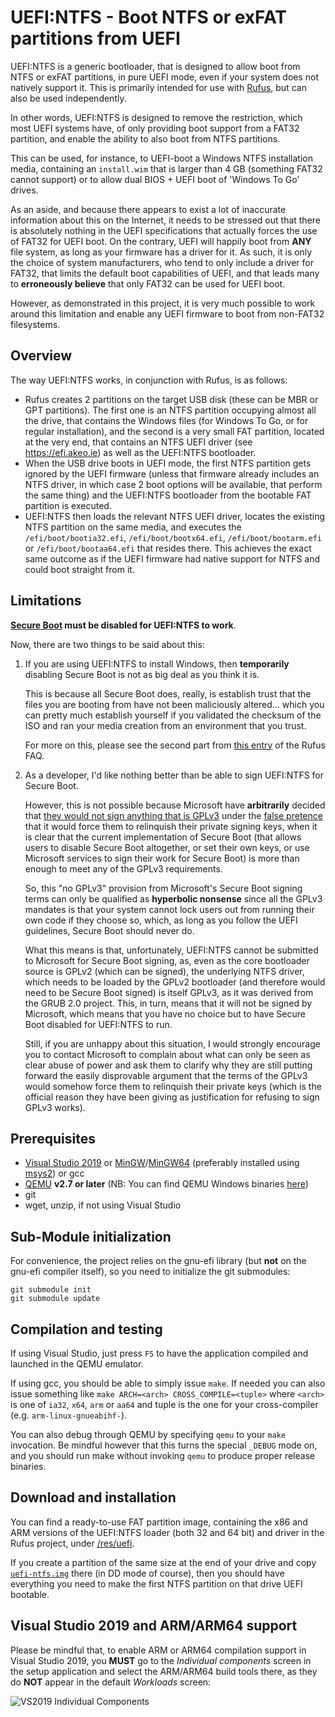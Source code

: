 UEFI:NTFS - Boot NTFS or exFAT partitions from UEFI
===================================================

UEFI:NTFS is a generic bootloader, that is designed to allow boot from NTFS or
exFAT partitions, in pure UEFI mode, even if your system does not natively
support it.
This is primarily intended for use with [Rufus](https://rufus.ie), but can also
be used independently.

In other words, UEFI:NTFS is designed to remove the restriction, which most
UEFI systems have, of only providing boot support from a FAT32 partition, and
enable the ability to also boot from NTFS partitions.

This can be used, for instance, to UEFI-boot a Windows NTFS installation media,
containing an `install.wim` that is larger than 4 GB (something FAT32 cannot
support) or to allow dual BIOS + UEFI boot of 'Windows To Go' drives.

As an aside, and because there appears to exist a lot of inaccurate information
about this on the Internet, it needs to be stressed out that there is absolutely
nothing in the UEFI specifications that actually forces the use of FAT32 for
UEFI boot. On the contrary, UEFI will happily boot from __ANY__ file system,
as long as your firmware has a driver for it. As such, it is only the choice of
system manufacturers, who tend to only include a driver for FAT32, that limits
the default boot capabilities of UEFI, and that leads many to __erroneously
believe__ that only FAT32 can be used for UEFI boot.

However, as demonstrated in this project, it is very much possible to work
around this limitation and enable any UEFI firmware to boot from non-FAT32
filesystems.

## Overview

The way UEFI:NTFS works, in conjunction with Rufus, is as follows:

* Rufus creates 2 partitions on the target USB disk (these can be MBR or GPT
  partitions). The first one is an NTFS partition occupying almost all the
  drive, that contains the Windows files (for Windows To Go, or for regular
  installation), and the second is a very small FAT partition, located at the
  very end, that contains an NTFS UEFI driver (see https://efi.akeo.ie) as well
  as the UEFI:NTFS bootloader.
* When the USB drive boots in UEFI mode, the first NTFS partition gets ignored
  by the UEFI firmware (unless that firmware already includes an NTFS driver,
  in which case 2 boot options will be available, that perform the same thing)
  and the UEFI:NTFS bootloader from the bootable FAT partition is executed.
* UEFI:NTFS then loads the relevant NTFS UEFI driver, locates the existing NTFS
  partition on the same media, and executes the `/efi/boot/bootia32.efi`,
  `/efi/boot/bootx64.efi`, `/efi/boot/bootarm.efi` or `/efi/boot/bootaa64.efi`
  that resides there. This achieves the exact same outcome as if the UEFI
  firmware had native support for NTFS and could boot straight from it.

## Limitations

__[Secure Boot](https://en.wikipedia.org/wiki/Unified_Extensible_Firmware_Interface#Secure_boot)
must be disabled for UEFI:NTFS to work__.

Now, there are two things to be said about this:

1. If you are using UEFI:NTFS to install Windows, then __temporarily__ disabling
   Secure Boot is not as big deal as you think it is.

   This is because all Secure Boot does, really, is establish trust that the
   files you are booting from have not been maliciously altered... which you
   can pretty much establish yourself if you validated the checksum of the ISO
   and ran your media creation from an environment that you trust.

   For more on this, please see the second part
   from [this entry](https://github.com/pbatard/rufus/wiki/FAQ#Blah_UEFI_Blah_FAT32_therefore_Rufus_should_Blah)
   of the Rufus FAQ.

2. As a developer, I'd like nothing better than be able to sign UEFI:NTFS for
   Secure Boot.

   However, this is not possible because Microsoft have __arbitrarily__
   decided that [they would not sign anything that is GPLv3](https://techcommunity.microsoft.com/t5/hardware-dev-center/updated-uefi-signing-requirements/ba-p/1062916)
   under the [false pretence](https://www.gnu.org/licenses/gpl-faq.en.html#GiveUpKeys)
   that it would force them to relinquish their private signing keys, when it
   is clear that the current implementation of Secure Boot (that allows users
   to disable Secure Boot altogether, or set their own keys, or use Microsoft
   services to sign their work for Secure Boot) is more than enough to meet
   any of the GPLv3 requirements.

   So, this "no GPLv3" provision from Microsoft's Secure Boot signing terms
   can only be qualified as __hyperbolic nonsense__ since all the GPLv3
   mandates is that your system cannot lock users out from running their own
   code if they  choose so, which, as long as you follow the UEFI guidelines,
   Secure Boot should never do.

   What this means is that, unfortunately, UEFI:NTFS cannot be submitted to
   Microsoft for Secure Boot signing, as, even as the core bootloader source
   is GPLv2 (which can be signed), the underlying NTFS driver, which needs to
   be loaded by the GPLv2 bootloader (and therefore would need to be Secure
   Boot signed) is itself GPLv3, as it was derived from the GRUB 2.0 project.
   This, in turn, means that it will not be signed by Microsoft, which means
   that you have no choice but to have Secure Boot disabled for UEFI:NTFS to
   run.

   Still, if you are unhappy about this situation, I would strongly encourage
   you to contact Microsoft to complain about what can only be seen as clear
   abuse of power and ask them to clarify why they are still putting forward
   the easily disprovable argument that the terms of the GPLv3 would somehow
   force them to relinquish their private keys (which is the official reason
   they have been giving as justification for refusing to sign GPLv3 works).

## Prerequisites

* [Visual Studio 2019](https://www.visualstudio.com/vs/community/) or
  [MinGW](http://www.mingw.org/)/[MinGW64](http://mingw-w64.sourceforge.net/)
  (preferably installed using [msys2](https://sourceforge.net/projects/msys2/)) or gcc
* [QEMU](http://www.qemu.org) __v2.7 or later__
  (NB: You can find QEMU Windows binaries [here](https://qemu.weilnetz.de/w64/))
* git
* wget, unzip, if not using Visual Studio

## Sub-Module initialization

For convenience, the project relies on the gnu-efi library (but __not__ on
the gnu-efi compiler itself), so you need to initialize the git submodules:
```
git submodule init
git submodule update
```

## Compilation and testing

If using Visual Studio, just press `F5` to have the application compiled and
launched in the QEMU emulator.

If using gcc, you should be able to simply issue `make`. If needed you can also
issue something like `make ARCH=<arch> CROSS_COMPILE=<tuple>` where `<arch>` is
one of `ia32`, `x64`, `arm` or `aa64` and tuple is the one for your cross-compiler
(e.g. `arm-linux-gnueabihf-`).

You can also debug through QEMU by specifying `qemu` to your `make` invocation.
Be mindful however that this turns the special `_DEBUG` mode on, and you should
run make without invoking `qemu` to produce proper release binaries.

## Download and installation

You can find a ready-to-use FAT partition image, containing the x86 and ARM
versions of the UEFI:NTFS loader (both 32 and 64 bit) and driver in the Rufus
project, under [/res/uefi](https://github.com/pbatard/rufus/tree/master/res/uefi).

If you create a partition of the same size at the end of your drive and copy
[`uefi-ntfs.img`](https://github.com/pbatard/rufus/blob/master/res/uefi/uefi-ntfs.img?raw=true)
there (in DD mode of course), then you should have everything you need to make
the first NTFS partition on that drive UEFI bootable.

## Visual Studio 2019 and ARM/ARM64 support

Please be mindful that, to enable ARM or ARM64 compilation support in Visual Studio
2019, you __MUST__ go to the _Individual components_ screen in the setup application
and select the ARM/ARM64 build tools there, as they do __NOT__ appear in the default
_Workloads_ screen:

![VS2019 Individual Components](https://files.akeo.ie/pics/VS2019_Individual_Components.png)
